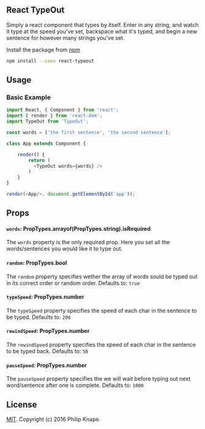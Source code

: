 
## React TypeOut

 Simply a react component that types by itself. Enter in any string, and watch it type at the speed you've set, backspace what it's typed, and begin a new sentence for however many strings you've set.

Install the package from [npm](https://npmjs.com/release)

```bash
npm install --save react-typeout
```

## Usage

### Basic Example

```js
import React, { Component } from 'react';
import { render } from 'react-dom';
import TypeOut from 'TypeOut';

const words = ['the first sentence', 'the second sentence'];

class App extends Component {

    render() {
        return (
          <TypeOut words={words} />
        )
    }
}

render(<App/>, document.getElementById('app'));

```

## Props

#### `words`: PropTypes.arrayof(PropTypes.string).isRequired

The `words` property is the only required prop. Here you set all the words/sentences you would like it to type out.

#### `random`: PropTypes.bool
The `random` property specifies wether the array of words sould be typed out in its correct order or random order.
Defaults to: `true`

#### `typeSpeed`: PropTypes.number
The `typeSpeed` property specifies the speed of each char in the sentence to be typed.
Defaults to: `200`

#### `rewindSpeed`: PropTypes.number
The `rewindSpeed` property specifies the speed of each char in the sentence to be typed back.
Defaults to: `50`

#### `pauseSpeed`: PropTypes.number
The `pauseSpeed` property specifies the we will wait before typing out next word/sentence after one is complete.
Defaults to: `1000`

## License

[MIT](LICENSE). Copyright (c) 2016 Philip Knape.
